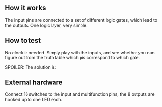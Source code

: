 <!---

This file is used to generate your project datasheet. Please fill in the information below and delete any unused
sections.

You can also include images in this folder and reference them in the markdown. Each image must be less than
512 kb in size, and the combined size of all images must be less than 1 MB.
-->

## How it works

The input pins are connected to a set of different logic gates, which lead to the outputs. One logic layer, very simple.

## How to test

No clock is needed. Simply play with the inputs, and see whether you can figure out from the truth table which pis correspond to which gate.

SPOILER: The solution is:

<solution>

## External hardware

Connect 16 switches to the input and multifunction pins, the 8 outputs are hooked up to one LED each.
